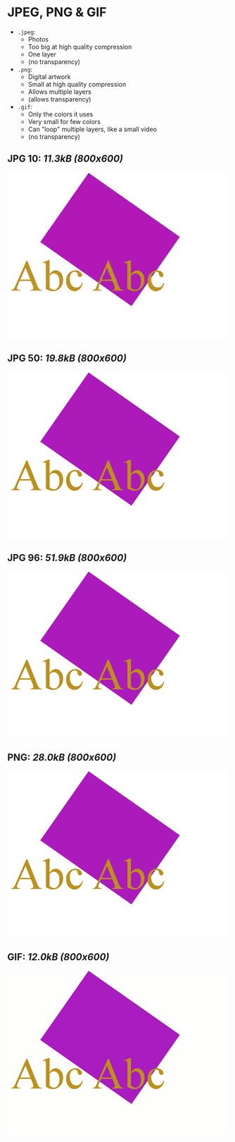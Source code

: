 # JPEG, PNG & GIF
- `.jpeg`:
  - Photos
  - Too big at high quality compression
  - One layer
  - (no transparency)
- `.png`:
  - Digital artwork
  - Small at high quality compression
  - Allows multiple layers
  - (allows transparency)
- `.gif`:
  - Only the colors it uses
  - Very small for few colors
  - Can "loop" multiple layers, like a small video
  - (no transparency)

## JPG 10: *11.3kB (800x600)*

![Quality 10 JPG](img/Quality10.jpg)

## JPG 50: *19.8kB (800x600)*

![Quality 50 JPG](img/Quality50.jpg)

## JPG 96: *51.9kB (800x600)*

![Quality 96 JPG](img/Quality96.jpg)

## PNG: *28.0kB (800x600)*

![Quality PNG](img/Quality.png)

## GIF: *12.0kB (800x600)*

![Quality GIF](img/Quality.gif)
